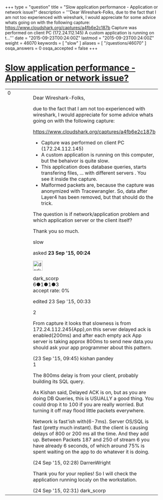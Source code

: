 +++
type = "question"
title = "Slow application performance - Application or network issue?"
description = '''Dear Wireshark-Folks, due to the fact that I am not too experienced with wireshark, I would appreciate for some advice whats going on with the following capture: https://www.cloudshark.org/captures/a4fb6e2c187b  Capture was performed on client PC (172.24.112.145) A custom application is running on t...'''
date = "2015-09-23T00:24:00Z"
lastmod = "2015-09-23T00:24:00Z"
weight = 46070
keywords = [ "slow" ]
aliases = [ "/questions/46070" ]
osqa_answers = 0
osqa_accepted = false
+++

<div class="headNormal">

# [Slow application performance - Application or network issue?](/questions/46070/slow-application-performance-application-or-network-issue)

</div>

<div id="main-body">

<div id="askform">

<table id="question-table" style="width:100%;"><colgroup><col style="width: 50%" /><col style="width: 50%" /></colgroup><tbody><tr class="odd"><td style="width: 30px; vertical-align: top"><div class="vote-buttons"><div id="post-46070-score" class="post-score" title="current number of votes">0</div><div id="favorite-count" class="favorite-count"></div></div></td><td><div id="item-right"><div class="question-body"><p>Dear Wireshark-Folks,</p><p>due to the fact that I am not too experienced with wireshark, I would appreciate for some advice whats going on with the following capture:</p><p><a href="https://www.cloudshark.org/captures/a4fb6e2c187b">https://www.cloudshark.org/captures/a4fb6e2c187b</a></p><ul><li>Capture was performed on client PC (172.24.112.145)</li><li>A custom application is running on this computer, but the behaivor is quite slow.</li><li>This application does database queries, starts transfering files, ... with different servers . You see it inside the capture.</li><li>Malformed packets are, because the capture was anonymized with Tracewrangler. So, data after Layer4 has been removed, but that should do the trick.</li></ul><p>The question is if network/application problem and which application server or the client itself?</p><p>Thank you so much.</p></div><div id="question-tags" class="tags-container tags">slow</div><div id="question-controls" class="post-controls"></div><div class="post-update-info-container"><div class="post-update-info post-update-info-user"><p>asked <strong>23 Sep '15, 00:24</strong></p><img src="https://secure.gravatar.com/avatar/b7b46291a0c3593e20b23f68fd638125?s=32&amp;d=identicon&amp;r=g" class="gravatar" width="32" height="32" alt="dark_scorp&#39;s gravatar image" /><p>dark_scorp<br />
<span class="score" title="6 reputation points">6</span><span title="1 badges"><span class="badge1">●</span><span class="badgecount">1</span></span><span title="1 badges"><span class="silver">●</span><span class="badgecount">1</span></span><span title="3 badges"><span class="bronze">●</span><span class="badgecount">3</span></span><br />
<span class="accept_rate" title="Rate of the user&#39;s accepted answers">accept rate:</span> <span title="dark_scorp has no accepted answers">0%</span></p></div><div class="post-update-info post-update-info-edited"><p>edited 23 Sep '15, 00:33</p></div></div><div id="comments-container-46070" class="comments-container"><span id="46078"></span><div id="comment-46078" class="comment"><div id="post-46078-score" class="comment-score">2</div><div class="comment-text"><p>From capture it looks that slowness is from 172.24.112.245(App),on this server delayed ack is enabled(200ms) and after each empty ack App server is taking approx 800ms to send new data.you should ask your app programmer about this pattern.</p></div><div id="comment-46078-info" class="comment-info"><span class="comment-age">(23 Sep '15, 09:45)</span> kishan pandey</div></div><span id="46100"></span><div id="comment-46100" class="comment"><div id="post-46100-score" class="comment-score">1</div><div class="comment-text"><p>The 800ms delay is from your client, probably building its SQL query.</p><p>As Kishan said, Delayed ACK is on, but as you are doing DB Queries, this is USUALLY a good thing. You could drop it to 100 if you are really worried. But turning it off may flood little packets everywhere.</p><p>Network is fast'ish with(6-7ms). Server OS/SQL is fast (pretty much instant). But the client is causing delays of 800 or 200 ms all the time. And they add up. Between Packets 187 and 250 of stream 6 you have already 6 seconds, of which around 75% is spent waiting on the app to do whatever it is doing.</p></div><div id="comment-46100-info" class="comment-info"><span class="comment-age">(24 Sep '15, 02:28)</span> DarrenWright</div></div><span id="46101"></span><div id="comment-46101" class="comment"><div id="post-46101-score" class="comment-score"></div><div class="comment-text"><p>Thank you for your replies! So I will check the application running localy on the workstation.</p></div><div id="comment-46101-info" class="comment-info"><span class="comment-age">(24 Sep '15, 02:31)</span> dark_scorp</div></div></div><div id="comment-tools-46070" class="comment-tools"></div><div class="clear"></div><div id="comment-46070-form-container" class="comment-form-container"></div><div class="clear"></div></div></td></tr></tbody></table>

</div>

</div>

